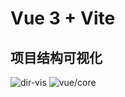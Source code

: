 # Vue 3 + Vite

 
## 项目结构可视化
![dir-vis](https://zerdocs.oss-cn-shanghai.aliyuncs.com/febasis/2023-02-12-15-41-36.png) 
![vue/core](https://zerdocs.oss-cn-shanghai.aliyuncs.com/febasis/202302121550366.gif)